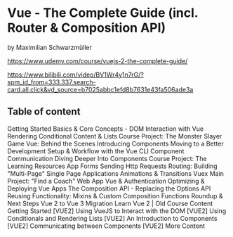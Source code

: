 # Vue - The Complete Guide (incl. Router & Composition API)
by Maximilian Schwarzmüller

https://www.udemy.com/course/vuejs-2-the-complete-guide/

https://www.bilibili.com/video/BV1Wr4y1n7rG/?spm_id_from=333.337.search-card.all.click&vd_source=b7025abbc1efd8b7631e43fa506ade3a

## Table of content
Getting Started
Basics & Core Concepts - DOM Interaction with Vue
Rendering Conditional Content & Lists
Course Project: The Monster Slayer Game
Vue: Behind the Scenes
Introducing Components
Moving to a Better Development Setup & Workflow with the
Vue CLI
Component Communication
Diving Deeper Into Components
Course Project: The Learning Resources App
Forms
Sending Http Requests
Routing: Building "Multi-Page" Single Page Applications
Animations & Transitions
Vuex
Main Project: "Find a Coach" Web App
Vue & Authentication
Optimizing & Deploying Vue Apps
The Composition API - Replacing the Options API
Reusing Functionality: Mixins & Custom Composition
Functions
Roundup & Next Steps
Vue 2 to Vue 3 Migration
Learn Vue 2 | Old Course Content
Getting Started [VUE2]
Using VueJS to Interact with the DOM [VUE2]
Using Conditionals and Rendering Lists [VUE2]
An Introduction to Components [VUE2]
Communicating between Components [VUE2]
More Content